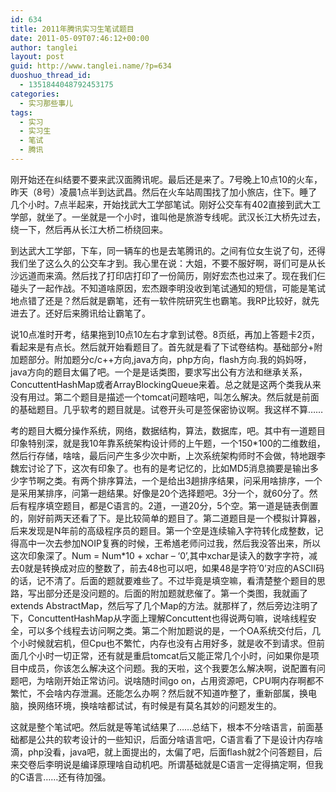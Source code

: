 ```yaml
---
id: 634
title: 2011年腾讯实习生笔试题目
date: 2011-05-09T07:46:12+00:00
author: tanglei
layout: post
guid: http://www.tanglei.name/?p=634
duoshuo_thread_id:
  - 1351844048792453175
categories:
  - 实习那些事儿
tags:
  - 实习
  - 实习生
  - 笔试
  - 腾讯
---
```

刚开始还在纠结要不要来武汉面腾讯呢。最后还是来了。7号晚上10点10的火车，昨天（8号）凌晨1点半到达武昌。然后在火车站周围找了加小旅店，住下。睡了几个小时。7点半起来，开始找武大工学部笔试。刚好公交车有402直接到武大工学部，就坐了。一坐就是一个小时，谁叫他是旅游专线呢。武汉长江大桥先过去，绕一下，然后再从长江大桥二桥绕回来。

到达武大工学部，下车，同一辆车的也是去笔腾讯的。之间有位女生说了句，还得我们坐了这么久的公交车才到。我心里在说：大姐，不要不服好啊，哥们可是从长沙远道而来滴。然后找了打印店打印了一份简历，刚好宏杰也过来了。现在我们仨碰头了一起作战。不知道啥原因，宏杰跟李明没收到笔试通知的短信，可能是笔试地点错了还是？然后就是霸笔，还有一软件院研究生也霸笔。我RP比较好，就先进去了。还好后来腾讯给让霸笔了。

说10点准时开考，结果拖到10点10左右才拿到试卷。8页纸，再加上答题卡2页，看起来是有点长。然后就开始看题目了。首先就是看了下试卷结构。基础部分+附加题部分。附加题分c/c++方向,java方向，php方向，flash方向.我的妈妈呀，java方向的题目太偏了吧。一个是是话类图，要求写出公有方法和继承关系，ConcuttentHashMap或者ArrayBlockingQueue来着。总之就是这两个类我从来没有用过。第二个题目是描述一个tomcat问题啥吧，叫怎么解决。然后就是前面的基础题目。几乎软考的题目就是。试卷开头可是签保密协议啊。我这样不算……

考的题目大概分操作系统，网络，数据结构，算法，数据库，吧。其中有一道题目印象特别深，就是我10年靠系统架构设计师的上午题，一个150\*100的二维数组，然后行存储，啥啥，最后问产生多少次中断，上次系统架构师时不会做，特地跟李魏宏讨论了下，这次有印象了。也有的是考记忆的，比如MD5消息摘要是输出多少字节啊之类。有两个排序算法，一个是给出3趟排序结果，问采用啥排序，一个是采用某排序，问第一趟结果。好像是20个选择题吧。3分一个，就60分了。然后有程序填空题目，都是C语言的。2道，一道20分，5个空。第一道是链表倒置的，刚好前两天还看了下。是比较简单的题目了。第二道题目是一个模拟计算器，后来发现是N年前的高级程序员的题目。第一个空是连续输入字符转化成整数，记得高中一次去参加NOIP复赛的时候，王希馗老师问过我，然后我没答出来，所以这次印象深了。Num = Num\*10 + xchar &#8211; &#8216;0&#8217;,其中xchar是读入的数字字符，减去0就是转换成对应的整数了，前去48也可以吧，如果48是字符&#8217;0&#8217;对应的ASCⅡ码的话，记不清了。后面的题就要难些了。不过毕竟是填空嘛，看清楚整个题目的思路，写出部分还是没问题的。后面的附加题就悲催了。第一个类图，我就画了extends AbstractMap，然后写了几个Map的方法。就那样了，然后旁边注明了下，ConcuttentHashMap从字面上理解Concuttent也得说两句嘛，说啥线程安全，可以多个线程去访问啊之类。第二个附加题说的是，一个OA系统交付后，几个小时候就宕机，但Cpu也不繁忙，内存也没有占用好多，就是收不到请求。但前面几个小时一切正常，还有就是重启tomcat后又能正常几个小时，问如果你是项目中成员，你该怎么解决这个问题。我的天啦，这个我要怎么解决啊，说配置有问题吧，为啥刚开始正常访问。说啥随时间go on，占用资源吧，CPU啊内存啊都不繁忙，不会啥内存泄漏。还能怎么办啊？然后就不知道咋整了，重新部属，换电脑，换网络环境，换啥啥都试试，有时候是有莫名其妙的问题发生的。

这就是整个笔试吧。然后就是等笔试结果了……总结下，根本不分啥语言，前面基础都是公共的软考设计的一些知识，后面分啥语言吧，C语言看了下是设计内存啥滴，php没看，java吧，就上面提出的，太偏了吧，后面flash就2个问答题目，后来交卷后李明说是编译原理啥自动机吧。所谓基础就是C语言一定得搞定啊，但我的C语言……还有待加强。

